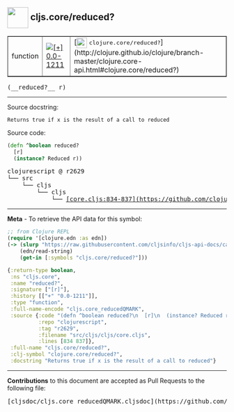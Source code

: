 ## <img width="48px" valign="middle" src="http://i.imgur.com/Hi20huC.png"> cljs.core/reduced?

 <table border="1">
<tr>

<td>function</td>
<td><a href="https://github.com/cljsinfo/cljs-api-docs/tree/0.0-1211"><img valign="middle" alt="[+] 0.0-1211" src="https://img.shields.io/badge/+-0.0--1211-lightgrey.svg"></a> </td>
<td>
[<img height="24px" valign="middle" src="http://i.imgur.com/1GjPKvB.png"> <samp>clojure.core/reduced?</samp>](http://clojure.github.io/clojure/branch-master/clojure.core-api.html#clojure.core/reduced?)
</td>
</tr>
</table>

 <samp>
(__reduced?__ r)<br>
</samp>

---




Source docstring:

```
Returns true if x is the result of a call to reduced
```

Source code:

```clj
(defn ^boolean reduced?
  [r]
  (instance? Reduced r))
```

 <pre>
clojurescript @ r2629
└── src
    └── cljs
        └── cljs
            └── <ins>[core.cljs:834-837](https://github.com/clojure/clojurescript/blob/r2629/src/cljs/cljs/core.cljs#L834-L837)</ins>
</pre>


---

__Meta__ - To retrieve the API data for this symbol:

```clj
;; from Clojure REPL
(require '[clojure.edn :as edn])
(-> (slurp "https://raw.githubusercontent.com/cljsinfo/cljs-api-docs/catalog/cljs-api.edn")
    (edn/read-string)
    (get-in [:symbols "cljs.core/reduced?"]))
```

```clj
{:return-type boolean,
 :ns "cljs.core",
 :name "reduced?",
 :signature ["[r]"],
 :history [["+" "0.0-1211"]],
 :type "function",
 :full-name-encode "cljs.core_reducedQMARK",
 :source {:code "(defn ^boolean reduced?\n  [r]\n  (instance? Reduced r))",
          :repo "clojurescript",
          :tag "r2629",
          :filename "src/cljs/cljs/core.cljs",
          :lines [834 837]},
 :full-name "cljs.core/reduced?",
 :clj-symbol "clojure.core/reduced?",
 :docstring "Returns true if x is the result of a call to reduced"}

```

---

__Contributions__ to this document are accepted as Pull Requests to the following file:

 <pre>
[cljsdoc/cljs.core_reducedQMARK.cljsdoc](https://github.com/cljsinfo/cljs-api-docs/blob/master/cljsdoc/cljs.core_reducedQMARK.cljsdoc)
</pre>

